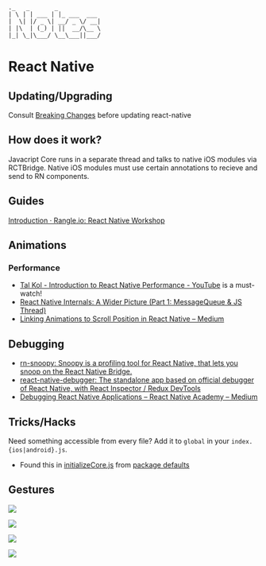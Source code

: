 ```
._   _       _            
| \ | | ___ | |_ ___  ___
|  \| |/ _ \| __/ _ \/ __|
| |\  | (_) | ||  __/\__ \
|_| \_|\___/ \__\___||___/

```


# React Native
## Updating/Upgrading
Consult [Breaking Changes](https://github.com/facebook/react-native/wiki/Breaking-Changes) before updating react-native

## How does it work?
Javacript Core runs in a separate thread and talks to native iOS modules via RCTBridge. Native iOS modules must use certain annotations to recieve and send to RN components.

## Guides
[Introduction · Rangle.io: React Native Workshop](https://rangle-io.gitbooks.io/react-native-workshop/content/)

## Animations
### Performance
- [Tal Kol - Introduction to React Native Performance - YouTube](https://www.youtube.com/watch?v=9VqVv_sVgv0&index=56&list=WL) is a must-watch!
- [React Native Internals: A Wider Picture (Part 1: MessageQueue & JS Thread)](https://medium.com/@rotemmiz/react-native-internals-a-wider-picture-part-1-messagequeue-js-thread-7894a7cba868#.qtq5sohfe)
- [Linking Animations to Scroll Position in React Native – Medium](https://medium.com/@albert.brand/linking-animations-to-scroll-position-in-react-native-5c55995f5a6e#.hfmft0pyd)

## Debugging
- [rn-snoopy: Snoopy is a profiling tool for React Native, that lets you snoop on the React Native Bridge.](https://github.com/jondot/rn-snoopy)
- [react-native-debugger: The standalone app based on official debugger of React Native, with React Inspector / Redux DevTools](https://github.com/jhen0409/react-native-debugger)
- [Debugging React Native Applications – React Native Academy – Medium](https://medium.com/reactnativeacademy/debugging-react-native-applications-6bff3f28c375#.z8ln1acta)

## Tricks/Hacks
Need something accessible from every file? Add it to `global` in your `index.{ios|android}.js`.
- Found this in [initializeCore.js](https://github.com/facebook/react-native/blob/master/Libraries/Core/InitializeCore.js) from [package defaults](https://github.com/facebook/react-native/blob/master/packager/defaults.js)

## Gestures
![](https://github.com/kylpo/react-playbook/blob/master/assets/Gestures.jpg?raw=true)

![](https://github.com/kylpo/react-playbook/blob/master/assets/Gestures2.jpg?raw=true)

![](https://github.com/kylpo/react-playbook/blob/master/assets/Gestures3.jpg?raw=true)

![](https://github.com/kylpo/react-playbook/blob/master/assets/Gestures4.jpg?raw=true)